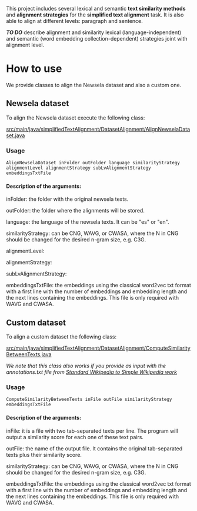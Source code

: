 This project includes several lexical and semantic  **text similarity methods** and **alignment strategies** for the **simplified text alignment** task. It is also able to align at different levels: paragraph and sentence. 

**_TO DO_** describe alignment and similarity lexical (language-independent) and semantic (word embedding collection-dependent) strategies joint with alignment level. 

# How to use

We provide classes to align the Newsela dataset and also a custom one.

## Newsela dataset

To align the Newsela dataset execute the following class:

[src/main/java/simplifiedTextAlignment/DatasetAlignment/AlignNewselaDataset.java](src/main/java/simplifiedTextAlignment/DatasetAlignment/AlignNewselaDataset.java)

### Usage

```
AlignNewselaDataset inFolder outFolder language similarityStrategy alignmentLevel alignmentStrategy subLvAlignmentStrategy embeddingsTxtFile

```

#### Description of the arguments:

inFolder: the folder with the original newsela texts.

outFolder: the folder where the alignments will be stored.

language: the language of the newsela texts. It can be "es" or "en".

similarityStrategy: can be CNG, WAVG, or CWASA, where the N in CNG should be changed for the desired n-gram size, e.g. C3G.

alignmentLevel:

alignmentStrategy:

subLvAlignmentStrategy:

embeddingsTxtFile: the embeddings using the classical word2vec txt format with a first line with the number of embeddings and embedding length and the next lines containing the embeddings. This file is only required with WAVG and CWASA.

## Custom dataset

To align a custom dataset the following class:

[src/main/java/simplifiedTextAlignment/DatasetAlignment/ComputeSimilarityBetweenTexts.java](src/main/java/simplifiedTextAlignment/DatasetAlignment/ComputeSimilarityBetweenTexts.java)

*We note that this class also works if you provide as input with the annotations.txt file from [Standard Wikipedia to Simple Wikipedia work](http://ssli.ee.washington.edu/tial/projects/simplification/)*

### Usage

```
ComputeSimilarityBetweenTexts inFile outFile similarityStrategy embeddingsTxtFile

```

#### Description of the arguments:

inFile: it is a file with two tab-separated texts per line. The program will output a similarity score for each one of these text pairs.

outFile: the name of the output file. It contains the original tab-separated texts plus their similarity score.

similarityStrategy: can be CNG, WAVG, or CWASA, where the N in CNG should be changed for the desired n-gram size, e.g. C3G.	

embeddingsTxtFile: the embeddings using the classical word2vec txt format with a first line with the number of embeddings and embedding length and the next lines containing the embeddings. This file is only required with WAVG and CWASA.

